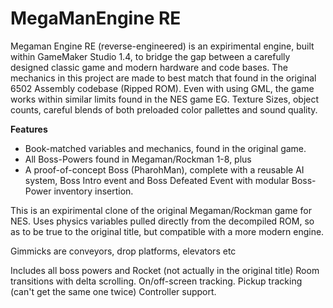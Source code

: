 # __MegaManEngine RE__

Megaman Engine RE (reverse-engineered) is an expirimental engine, built within GameMaker Studio 1.4, to bridge the gap between a carefully designed classic game and modern hardware and code bases. The mechanics in this project are made to best match that found in the original 6502 Assembly codebase (Ripped ROM). Even with using GML, the game works within similar limits found in the NES game EG. Texture Sizes, object counts, careful blends of both preloaded color pallettes and sound quality.

__Features__
  * Book-matched variables and mechanics, found in the original game.
  * All Boss-Powers found in Megaman/Rockman 1-8, plus 
  * A proof-of-concept Boss (PharohMan), complete with a reusable AI system, Boss Intro event and Boss Defeated Event with modular Boss-Power inventory insertion.

This is an expirimental clone of the original Megaman/Rockman game for NES.
Uses physics variables pulled directly from the decompiled ROM, so as to be 
true to the original title, but compatible with a more modern engine.

Gimmicks are conveyors, drop platforms, elevators etc

Includes all boss powers and Rocket (not actually in the original title)
Room transitions with delta scrolling. On/off-screen tracking. Pickup tracking (can't get the same one twice)
Controller support.
